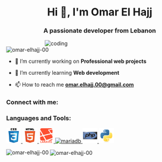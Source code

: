 <h1 align="center">Hi 👋, I'm Omar El Hajj</h1>
<h3 align="center">A passionate developer from Lebanon</h3>
<img align="right" alt="coding" width="400" src="https://media.istockphoto.com/vectors/young-programmer-coding-a-new-project-vector-id513544018?k=20&m=513544018&s=612x612&w=0&h=RGmXN_WJhDvq6Hiui1ypnCggPAokE_dDhFX0bmC6PsA="

<p align="left"> <img src="https://komarev.com/ghpvc/?username=omar-elhajj-00&label=Profile%20views&color=0e75b6&style=flat" alt="omar-elhajj-00" /> </p>

- 🔭 I’m currently working on **Professional web projects**

- 🌱 I’m currently learning **Web development**

- 📫 How to reach me **omar.elhajj.00@gmail.com**

<h3 align="left">Connect with me:</h3>
<p align="left">
</p>

<h3 align="left">Languages and Tools:</h3>
<p align="left"> <a href="https://www.w3schools.com/css/" target="_blank" rel="noreferrer"> <img src="https://raw.githubusercontent.com/devicons/devicon/master/icons/css3/css3-original-wordmark.svg" alt="css3" width="40" height="40"/> </a> <a href="https://www.w3.org/html/" target="_blank" rel="noreferrer"> <img src="https://raw.githubusercontent.com/devicons/devicon/master/icons/html5/html5-original-wordmark.svg" alt="html5" width="40" height="40"/> </a> <a href="https://laravel.com/" target="_blank" rel="noreferrer"> <img src="https://raw.githubusercontent.com/devicons/devicon/master/icons/laravel/laravel-plain-wordmark.svg" alt="laravel" width="40" height="40"/> </a> <a href="https://mariadb.org/" target="_blank" rel="noreferrer"> <img src="https://www.vectorlogo.zone/logos/mariadb/mariadb-icon.svg" alt="mariadb" width="40" height="40"/> </a> <a href="https://www.php.net" target="_blank" rel="noreferrer"> <img src="https://raw.githubusercontent.com/devicons/devicon/master/icons/php/php-original.svg" alt="php" width="40" height="40"/> </a> <a href="https://www.python.org" target="_blank" rel="noreferrer"> <img src="https://raw.githubusercontent.com/devicons/devicon/master/icons/python/python-original.svg" alt="python" width="40" height="40"/> </a> </p>

<p><img align="left" src="https://github-readme-stats.vercel.app/api/top-langs?username=omar-elhajj-00&show_icons=true&locale=en&layout=compact" alt="omar-elhajj-00" /></p>

<p>&nbsp;<img align="center" src="https://github-readme-stats.vercel.app/api?username=omar-elhajj-00&show_icons=true&locale=en" alt="omar-elhajj-00" /></p>
